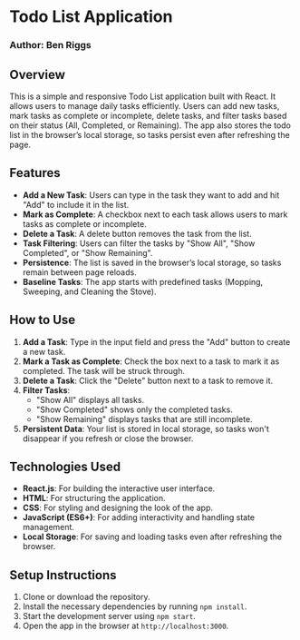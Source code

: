 # Todo List Application

### Author: Ben Riggs

## Overview

This is a simple and responsive Todo List application built with React. It allows users to manage daily tasks efficiently. Users can add new tasks, mark tasks as complete or incomplete, delete tasks, and filter tasks based on their status (All, Completed, or Remaining). The app also stores the todo list in the browser’s local storage, so tasks persist even after refreshing the page.

## Features

- **Add a New Task**: Users can type in the task they want to add and hit "Add" to include it in the list.
- **Mark as Complete**: A checkbox next to each task allows users to mark tasks as complete or incomplete.
- **Delete a Task**: A delete button removes the task from the list.
- **Task Filtering**: Users can filter the tasks by "Show All", "Show Completed", or "Show Remaining".
- **Persistence**: The list is saved in the browser’s local storage, so tasks remain between page reloads.
- **Baseline Tasks**: The app starts with predefined tasks (Mopping, Sweeping, and Cleaning the Stove).

## How to Use

1. **Add a Task**: Type in the input field and press the "Add" button to create a new task.
2. **Mark a Task as Complete**: Check the box next to a task to mark it as completed. The task will be struck through.
3. **Delete a Task**: Click the "Delete" button next to a task to remove it.
4. **Filter Tasks**:
   - "Show All" displays all tasks.
   - "Show Completed" shows only the completed tasks.
   - "Show Remaining" displays tasks that are still incomplete.
5. **Persistent Data**: Your list is stored in local storage, so tasks won't disappear if you refresh or close the browser.

## Technologies Used

- **React.js**: For building the interactive user interface.
- **HTML**: For structuring the application.
- **CSS**: For styling and designing the look of the app.
- **JavaScript (ES6+)**: For adding interactivity and handling state management.
- **Local Storage**: For saving and loading tasks even after refreshing the browser.

## Setup Instructions

1. Clone or download the repository.
2. Install the necessary dependencies by running `npm install`.
3. Start the development server using `npm start`.
4. Open the app in the browser at `http://localhost:3000`.
